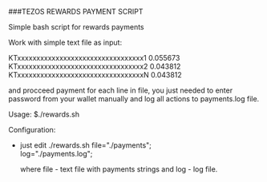 ###TEZOS REWARDS PAYMENT SCRIPT

Simple bash script for rewards payments

Work with simple text file as input:

KTxxxxxxxxxxxxxxxxxxxxxxxxxxxxxxxxx1 0.055673   
KTxxxxxxxxxxxxxxxxxxxxxxxxxxxxxxxxx2 0.043812   
KTxxxxxxxxxxxxxxxxxxxxxxxxxxxxxxxxxN 0.043812   

and procceed payment for each line in file, you just needed to enter password from your wallet manually and log all actions to payments.log file.


Usage:
  $./rewards.sh

Configuration:
  - just edit ./rewards.sh
      file="./payments";  
      log="./payments.log";
      
      where file - text file with payments strings and log - log file.



